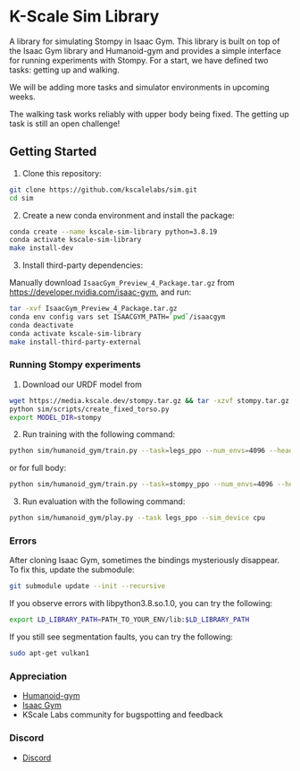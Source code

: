 # K-Scale Sim Library
A library for simulating Stompy in Isaac Gym. This library is built on top of
the Isaac Gym library and Humanoid-gym and provides a simple interface for
running experiments with Stompy. For a start, we have defined two tasks:
getting up and walking.

We will be adding more tasks and simulator environments in upcoming weeks.

The walking task works reliably with upper body being fixed.
The getting up task is still an open challenge!


## Getting Started

1. Clone this repository:
```bash
git clone https://github.com/kscalelabs/sim.git
cd sim
```

2. Create a new conda environment and install the package:
```bash
conda create --name kscale-sim-library python=3.8.19
conda activate kscale-sim-library
make install-dev
```

3. Install third-party dependencies:

Manually download `IsaacGym_Preview_4_Package.tar.gz` from https://developer.nvidia.com/isaac-gym, and run:
```bash
tar -xvf IsaacGym_Preview_4_Package.tar.gz
conda env config vars set ISAACGYM_PATH=`pwd`/isaacgym
conda deactivate
conda activate kscale-sim-library
make install-third-party-external
```

### Running Stompy experiments
1. Download our URDF model from
```bash
wget https://media.kscale.dev/stompy.tar.gz && tar -xzvf stompy.tar.gz
python sim/scripts/create_fixed_torso.py
export MODEL_DIR=stompy
```

2. Run training with the following command:
```bash
python sim/humanoid_gym/train.py --task=legs_ppo --num_envs=4096 --headless
```
or for full body:
```bash
python sim/humanoid_gym/train.py --task=stompy_ppo --num_envs=4096 --headless
```

3. Run evaluation with the following command:
```bash
python sim/humanoid_gym/play.py --task legs_ppo --sim_device cpu
```

### Errors
After cloning Isaac Gym, sometimes the bindings mysteriously disappear.
To fix this, update the submodule:
```bash
git submodule update --init --recursive
```

If you observe errors with libpython3.8.so.1.0, you can try the following:
```bash
export LD_LIBRARY_PATH=PATH_TO_YOUR_ENV/lib:$LD_LIBRARY_PATH
```

If you still see segmentation faults, you can try the following:
```bash
sudo apt-get vulkan1
```

### Appreciation
- [Humanoid-gym](https://sites.google.com/view/humanoid-gym/)
- [Isaac Gym](https://github.com/NVIDIA-Omniverse/IsaacGymEnvs)
- KScale Labs community for bugspotting and feedback

### Discord
- [Discord](https://discord.com/invite/rhCy6UdBRD)
